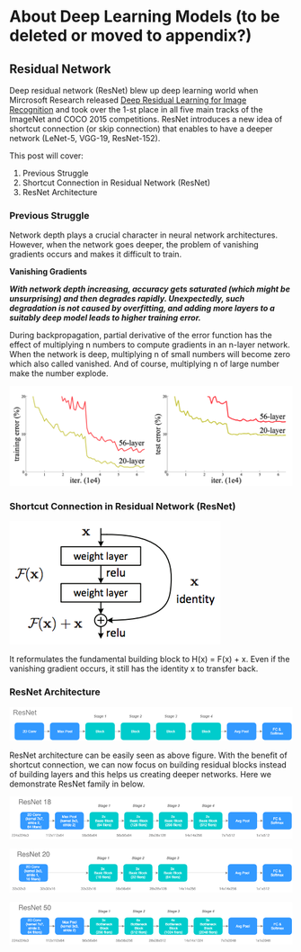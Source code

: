 # About Deep Learning Models \(to be deleted or moved to appendix?\)

## Residual Network

Deep residual network \(ResNet\) blew up deep learning world when Mircrosoft Research released [Deep Residual Learning for Image Recognition](https://arxiv.org/pdf/1512.03385.pdf) and took over the 1-st place in all five main tracks of the ImageNet and COCO 2015 competitions. ResNet introduces a new idea of shortcut connection \(or skip connection\) that enables to have a deeper network \(LeNet-5, VGG-19, ResNet-152\).

This post will cover:

1. Previous Struggle
2. Shortcut Connection in Residual Network \(ResNet\)
3. ResNet Architecture

### Previous Struggle

Network depth plays a crucial character in neural network architectures. However, when the network goes deeper, the problem of vanishing gradients occurs and makes it difficult to train.

**Vanishing Gradients**

_**With network depth increasing, accuracy gets saturated \(which might be unsurprising\) and then degrades rapidly. Unexpectedly, such degradation is not caused by overfitting, and adding more layers to a suitably deep model leads to higher training error.**_

During backpropagation, partial derivative of the error function has the effect of multiplying n numbers to compute gradients in an n-layer network. When the network is deep, multiplying n of small numbers will become zero which also called vanished. And of course, multiplying n of large number make the number explode.

![](../../../.gitbook/assets/prior_network.png)

### Shortcut Connection in Residual Network \(ResNet\)

![](../../../.gitbook/assets/resnet_buildingblock.png)

It reformulates the fundamental building block to H\(x\) = F\(x\) + x. Even if the vanishing gradient occurs, it still has the identity x to transfer back.

### ResNet Architecture

![](../../../.gitbook/assets/resnet_structure.png)

ResNet architecture can be easily seen as above figure. With the benefit of shortcut connection, we can now focus on building residual blocks instead of building layers and this helps us creating deeper networks. Here we demonstrate ResNet family in below.

![](../../../.gitbook/assets/resnet_18.png)

![](../../../.gitbook/assets/resnet_20.png)

![](../../../.gitbook/assets/resnet_50.png)



